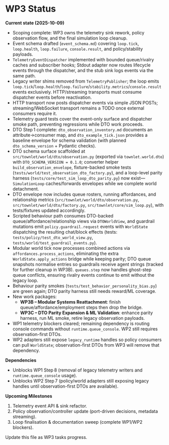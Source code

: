 # WP3 Status

**Current state (2025-10-09)**
- Scoping complete: WP3 owns the telemetry sink rework, policy observation flow, and the final simulation loop cleanup.
- Event schema drafted (`event_schema.md`) covering `loop.tick`, `loop.health`, `loop.failure`, `console.result`, and policy/stability payloads.
- `TelemetryEventDispatcher` implemented with bounded queue/rivalry caches and subscriber hooks; Stdout adapter now routes lifecycle events through the dispatcher, and the stub sink logs events via the same path.
- Legacy writer shims removed from `TelemetryPublisher`; the loop emits `loop.tick`/`loop.health`/`loop.failure`/`stability.metrics`/`console.result` events exclusively. HTTP/streaming transports must consume dispatcher events before reactivation.
- HTTP transport now posts dispatcher events via simple JSON POSTs; streaming/WebSocket transport remains a TODO once external consumers require it.
- Telemetry guard tests cover the event-only surface and dispatcher smoke path, preventing regressions while DTO work proceeds.
- DTO Step 1 complete: `dto_observation_inventory.md` documents an attribute→consumer map, and `dto_example_tick.json` provides a baseline envelope for schema validation (with planned `dto_schema_version` + Pydantic checks).
- DTO schema surface scaffolded at `src/townlet/world/dto/observation.py` (exported via `townlet.world.dto`) with `DTO_SCHEMA_VERSION = 0.1.0`; converter helper `build_observation_envelope`, fixture-backed smoke tests (`tests/world/test_observation_dto_factory.py`), and a loop-level parity harness (`tests/core/test_sim_loop_dto_parity.py`) now exist—`SimulationLoop` caches/forwards envelopes while we complete world detachment.
- DTO envelope now includes queue rosters, running affordances, and relationship metrics (`src/townlet/world/dto/observation.py`, `src/townlet/world/dto/factory.py`, `src/townlet/core/sim_loop.py`), with tests/fixtures updated accordingly.
- Scripted behaviour path consumes DTO-backed queue/affordance/relationship views via `DTOWorldView`, and guardrail mutations emit `policy.guardrail.request` events with `WorldState` dispatching the resulting chat/block effects (tests: `tests/policy/test_dto_world_view.py`, `tests/world/test_guardrail_events.py`).
- Modular world tick now processes combined actions via `affordances.process_actions`, eliminating
  the extra `WorldState.apply_actions` bridge while keeping parity; DTO queue snapshots normalise
  entries so guardrails receive agent strings (tracked for further cleanup in WP3B). `queues.step`
  now handles ghost-step queue conflicts, ensuring rivalry events continue to emit without the
  legacy loop.
- Behaviour parity smokes (`tests/test_behavior_personality_bias.py`) are green again; DTO parity
  harness still needs reward/ML coverage.
- New work packages:
  - **WP3B – Modular Systems Reattachment**: finish queue/affordance/employment steps then drop the
    bridge.
  - **WP3C – DTO Parity Expansion & ML Validation**: enhance parity harness, run ML smoke, retire
    legacy observation payloads.
- WP1 telemetry blockers cleared; remaining dependency is routing console commands without `runtime.queue_console`. WP2 still requires observation-first DTOs.
- WP2 adapters still expose `legacy_runtime` handles so policy consumers can pull `WorldState`; observation-first DTOs from WP3 will remove that dependency.

**Dependencies**
- Unblocks WP1 Step 8 (removal of legacy telemetry writers and `runtime.queue_console` usage).
- Unblocks WP2 Step 7 (policy/world adapters still exposing legacy handles until observation-first DTOs are available).

**Upcoming Milestones**
1. Telemetry event API & sink refactor.
2. Policy observation/controller update (port-driven decisions, metadata streaming).
3. Loop finalisation & documentation sweep (complete WP1/WP2 blockers).

Update this file as WP3 tasks progress.
